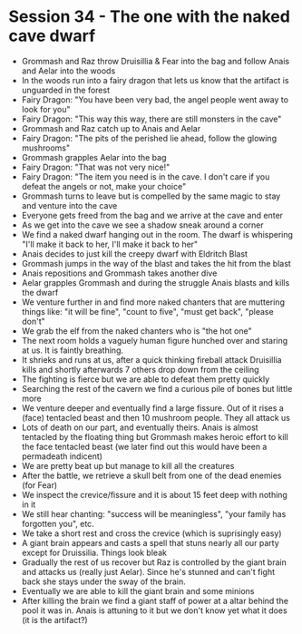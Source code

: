 # Session 34 - The one with the naked cave dwarf

- Grommash and Raz throw Druisillia & Fear into the bag and follow Anais and Aelar into the woods
- In the woods run into a fairy dragon that lets us know that the artifact is unguarded in the forest
- Fairy Dragon: "You have been very bad, the angel people went away to look for you"
- Fairy Dragon: "This way this way, there are still monsters in the cave"
- Grommash and Raz catch up to Anais and Aelar
- Fairy Dragon: "The pits of the perished lie ahead, follow the glowing mushrooms"
- Grommash grapples Aelar into the bag
- Fairy Dragon: "That was not very nice!"
- Fairy Dragon: "The item you need is in the cave. I don't care if you defeat the angels or not, make your choice"
- Grommash turns to leave but is compelled by the same magic to stay and venture into the cave
- Everyone gets freed from the bag and we arrive at the cave and enter
- As we get into the cave we see a shadow sneak around a corner
- We find a naked dwarf hanging out in the room. The dwarf is whispering "I'll make it back to her, I'll make it back to
  her"
- Anais decides to just kill the creepy dwarf with Eldritch Blast
- Grommash jumps in the way of the blast and takes the hit from the blast
- Anais repositions and Grommash takes another dive
- Aelar grapples Grommash and during the struggle Anais blasts and kills the dwarf
- We venture further in and find more naked chanters that are muttering things like: "it will be fine", "count to five",
  "must get back", "please don't"
- We grab the elf from the naked chanters who is "the hot one"
- The next room holds a vaguely human figure hunched over and staring at us. It is faintly breathing.
- It shrieks and runs at us, after a quick thinking fireball attack Druisillia kills and shortly afterwards 7 others drop down
  from the ceiling
- The fighting is fierce but we are able to defeat them pretty quickly
- Searching the rest of the cavern we find a curious pile of bones but little more
- We venture deeper and eventually find a large fissure. Out of it rises a (face) tentacled beast and then 10 mushroom people. They all attack us
- Lots of death on our part, and eventually theirs. Anais is almost tentacled by the floating thing but Grommash makes 
  heroic effort to kill the face tentacled beast (we later find out this would have been a permadeath
indicent)
- We are pretty beat up but manage to kill all the creatures
- After the battle, we retrieve a skull belt from one of the dead enemies (for Fear)
- We inspect the crevice/fissure and it is about 15 feet deep with nothing in it
- We still hear chanting: "success will be meaningless", "your family has forgotten you", etc.
- We take a short rest and cross the crevice (which is suprisingly easy)
- A giant brain appears and casts a spell that stuns nearly all our party except for Druissilia. Things look bleak
- Gradually the rest of us recover but Raz is controlled by the giant brain and attacks us (really just Aelar). Since
  he's stunned and can't fight back she stays under the sway of the brain.
- Eventually we are able to kill the giant brain and some minions
- After killing the brain we find a giant staff of power at a altar behind the pool it was in. Anais is attuning to it but we don't know yet what it does (it is the artifact?)
